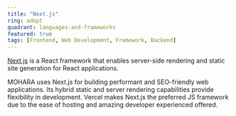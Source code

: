 ```yaml
---
title: "Next.js"
ring: adopt
quadrant: languages-and-frameworks
featured: true
tags: [Frontend, Web Development, Framework, Backend]
---
```


[Next.js](https://nextjs.org/) is a React framework that enables server-side rendering and static site generation for React applications.

MOHARA uses Next.js for building performant and SEO-friendly web applications. Its hybrid static and server rendering capabilities provide flexibility in development. Vercel makes Next.js the preferred JS framework due to the ease of hosting and amazing developer experienced offered.

